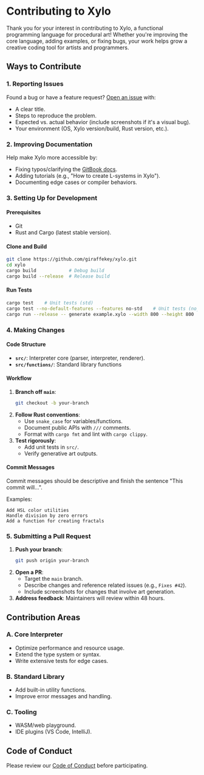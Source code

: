 # Contributing to Xylo

Thank you for your interest in contributing to Xylo, a functional programming language for procedural art! Whether you're improving the core language, adding examples, or fixing bugs, your work helps grow a creative coding tool for artists and programmers.

## Ways to Contribute

### 1. Reporting Issues

Found a bug or have a feature request? [Open an issue](https://github.com/giraffekey/xylo/issues/new) with:

- A clear title.
- Steps to reproduce the problem.
- Expected vs. actual behavior (include screenshots if it's a visual bug).
- Your environment (OS, Xylo version/build, Rust version, etc.).

### 2. Improving Documentation

Help make Xylo more accessible by:

- Fixing typos/clarifying the [GitBook docs](https://github.com/giraffekey/xylo-docs/).
- Adding tutorials (e.g., "How to create L-systems in Xylo").
- Documenting edge cases or compiler behaviors.

### 3. Setting Up for Development

#### Prerequisites

- Git
- Rust and Cargo (latest stable version).

#### Clone and Build

```sh
git clone https://github.com/giraffekey/xylo.git
cd xylo
cargo build            # Debug build
cargo build --release  # Release build
```

#### Run Tests

```sh
cargo test    # Unit tests (std)
cargo test --no-default-features --features no-std    # Unit tests (no_std)
cargo run --release -- generate example.xylo --width 800 --height 800  # Run the example
```

### 4. Making Changes

#### Code Structure

- **`src/`**: Interpreter core (parser, interpreter, renderer).
- **`src/functions/`**: Standard library functions

#### Workflow

1. **Branch off `main`**:
   ```sh
   git checkout -b your-branch
   ```
2. **Follow Rust conventions**:
   - Use `snake_case` for variables/functions.
   - Document public APIs with `///` comments.
   - Format with `cargo fmt` and lint with `cargo clippy`.
3. **Test rigorously**:
   - Add unit tests in `src/`.
   - Verify generative art outputs.

#### Commit Messages

Commit messages should be descriptive and finish the sentence "This commit will...".

Examples:
```
Add HSL color utilities
Handle division by zero errors
Add a function for creating fractals
```

### 5. Submitting a Pull Request

1. **Push your branch**:
   ```sh
   git push origin your-branch
   ```
2. **Open a PR**:
   - Target the `main` branch.
   - Describe changes and reference related issues (e.g., `Fixes #42`).
   - Include screenshots for changes that involve art generation.
3. **Address feedback**: Maintainers will review within 48 hours.

## Contribution Areas

### A. Core Interpreter

- Optimize performance and resource usage.
- Extend the type system or syntax.
- Write extensive tests for edge cases.

### B. Standard Library

- Add built-in utility functions.
- Improve error messages and handling.

### C. Tooling

- WASM/web playground.
- IDE plugins (VS Code, IntelliJ).

## Code of Conduct

Please review our [Code of Conduct](CODE_OF_CONDUCT.md) before participating.
